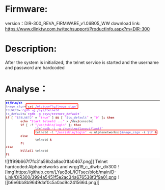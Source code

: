 # Firmware:
version：DIR-300_REVA_FIRMWARE_v1.06B05_WW 
download link: https://www.dlinktw.com.tw/techsupport/ProductInfo.aspx?m=DIR-300
# Description:
After the system is initialized, the telnet service is started and the username and password are hardcoded
# Analyse：
![img](https://github.com/LYaoBoL/IOTsec/blob/main/D-Link/DIR300/08635bad0edc1406dd474bce39aacdd.png)
![[ff99b667f7fc31a59b2a8ac01fa0467.png]]
Telnet hardcoded:Alphanetworks and wrgg19_c_dlwbr_dir300
![img]https://github.com/LYaoBoL/IOTsec/blob/main/D-Link/DIR300/3994a5451f5e2ac34a676538f3f9a01.png
![[b6e6bb8b9649daf0c5a0ad9c241566d.png]]
